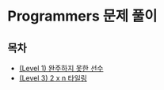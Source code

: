 # Programmers 문제 풀이

## 목차

- [(Level 1) 완주하지 못한 선수](./quiz/42576_완주하지_못한_선수.md)
- [(Level 3) 2 x n 타일링](./quiz/12900_2xn타일링.md)
